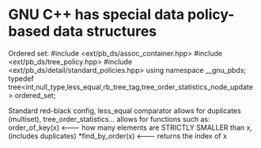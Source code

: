# GNU C++ has special data policy-based data structures

Ordered set:
#include <ext/pb_ds/assoc_container.hpp>
#include <ext/pb_ds/tree_policy.hpp>
#include <ext/pb_ds/detail/standard_policies.hpp>
using namespace __gnu_pbds;
typedef tree<int,null_type,less_equal<int>,rb_tree_tag,tree_order_statistics_node_update> ordered_set;

Standard red-black config, less_equal comparator allows for duplicates (multiset), tree_order_statistics... allows for
functions such as:
order_of_key(x) <––– how many elements are STRICTLY SMALLER than x, (includes duplicates)
*find_by_order(x) <––– returns the index of x
